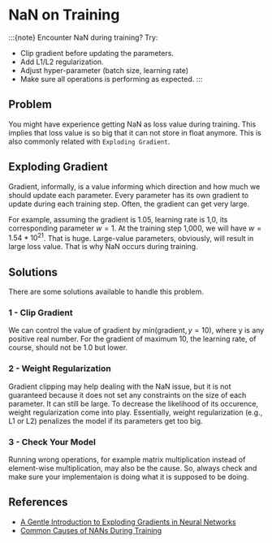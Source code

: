 # NaN on Training

:::{note} 
Encounter NaN during training? Try:
- Clip gradient before updating the parameters.
- Add L1/L2 regularization.
- Adjust hyper-parameter (batch size, learning rate)
- Make sure all operations is performing as expected.
:::

## Problem
You might have experience getting NaN as loss value during training. This implies that loss value is so big that it can not store in float anymore. This is also commonly related with `Exploding Gradient`. 

## Exploding Gradient
Gradient, informally, is a value informing which direction and how much we should update each parameter. Every parameter has its own gradient to update during each training step. Often, the gradient can get very large. 

For example, assuming the gradient is 1.05, learning rate is 1,0, its corresponding parameter $w=1$. At the training step 1,000, we will have $w=1.54*10^{21}$. That is huge. Large-value parameters, obviously, will result in large loss value. That is why NaN occurs during training.

## Solutions

There are some solutions available to handle this problem.

### 1 - Clip Gradient
We can control the value of gradient by $min(\text{gradient}, y=10)$, where y is any positive real number. For the gradient of maximum 10, the learning rate, of course, should not be 1.0 but lower.

### 2 - Weight Regularization
Gradient clipping may help dealing with the NaN issue, but it is not guaranteed because it does not set any constraints on the size of each parameter. It can still be large. To decrease the likelihood of its occurence, weight regularization come into play. Essentially, weight regularization (e.g., L1 or L2) penalizes the model if its parameters get too big. 

### 3 - Check Your Model
Running wrong operations, for example matrix multiplication instead of element-wise multiplication, may also be the cause. So, always check and make sure your implementaion is doing what it is supposed to be doing. 

## References
- [A Gentle Introduction to Exploding Gradients in Neural Networks](https://machinelearningmastery.com/exploding-gradients-in-neural-networks/)
- [Common Causes of NANs During Training](https://sisyphus.gitbook.io/project/deep-learning-basics/deep-learning-debug/common-causes-of-nans-during-training)